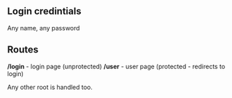 ## Login credintials

Any name, any password

## Routes

**/login** - login page (unprotected)
**/user** - user page (protected - redirects to login)

Any other root is handled too.